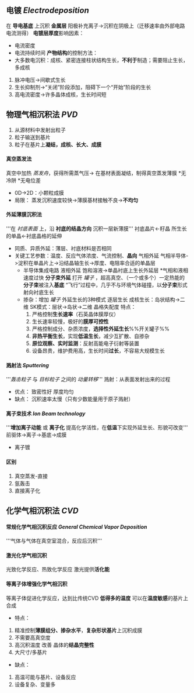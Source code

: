 ## 电镀 *Electrodeposition*
在 **导电基底** 上沉积 **金属层** 
阳极补充离子->沉积在阴极上（迁移速率由外部电路电流测得）
**电镀层厚度**影响因素：
- 电流密度
- 电流持续时间
**产物结构**的控制方法：
- 大多数电沉积：成核、紧密连接柱状结构生长，**不利于**制造；需要阻止生长，多成核
1. 脉冲电压->间歇式生长
2. 生长抑制剂->“关闭”阶段添加，阻碍下一个“开始”阶段的生长
3. 高电流密度->许多晶体成核，生长时间短

## 物理气相沉积法 *PVD*
1. 从源材料中发射出粒子
2. 粒子输送到基片
3. 粒子在基片上**凝结，成核、长大、成膜**
#### 真空蒸发法
真空中加热 *蒸发舟*，获得所需蒸气压->
在基材表面凝结，制得真空蒸发薄膜
\*无冷阱
\*无电位差
- 0D->2D：小颗粒成膜
- 局限：
    蒸发沉积速度较快->薄膜基材接触不良->**不均匀**
#### 外延薄膜沉积法
'''在 *衬底表面* 上，沿 **衬底的结晶方向** 沉积一层新薄膜'''
衬底晶片<-籽晶
所生长的单晶<-衬底晶格的延伸
- 同质、异质外延：薄层、衬底材料是否相同
- 关键工艺参数：温度、反应气体浓度、气流控制、**晶向**
气相外延
    气相半导体->淀积在单晶片上->沿结晶轴生长->厚度、电阻率合适的单晶层
    - 半导体集成电路
液相外延
    饱和溶液->单晶衬底上生长外延层
\*气相和液相速度过快
**分子束外延**
    打开 *罐子* ，超高真空、（一个或多个）一定热能的**分子束**被注入**基底**
    “飞行”过程中，几乎不与环境气体碰撞，以**分子束**形式射向衬底生长
    - 掺杂：增加 *罐子*
    外延生长的3种模式
        逐层生长
        成核生长：岛状结构->二维
        SK模式：层状->岛状->二维
            晶格失配度
    特点：
        1. 严格控制**生长速率**（石英晶体膜厚仪）
        2. 生长速率较慢，极好的**膜厚可控性**
        3. 严格控制成分、杂质浓度，**选择性外延生长**%%开关罐子%%
        4. **非热平衡生长**，实现**低温生长**，减少互扩散、自掺杂
        5. **原位观察、实时监测**：反射高能电子衍射等装置
        6. 设备昂贵，维护费用高，生长时间**过长**，不容易大规模生长
#### 溅射法 *Sputtering*
'''*轰击粒子* 与 *目标粒子* 之间的 *动量转移*'''
溅射：从表面发射出来的过程
- 优点：
    致密性好
    厚度均匀
- 缺点：
    沉积速率太慢（只有少数能量用于原子溅射）
#### 离子束技术 *Ion Beam technology*
'''**增加离子动能** 或 **离子化** 提高化学活性，在**低温**下实现外延生长、形貌可改变'''
前驱体->离子->基底->成膜
- 离子镀
#### 区别
1. 真空蒸发-直接
2. 氩轰击
3. 直接离子化

## 化学气相沉积法 *CVD*
#### 常规化学气相沉积反应 *General Chemical Vapor Deposition*
'''气体与气体在真空室混合，反应后沉积'''
#### 激光化学气相沉积
光致化学反应、热致化学反应
激光提供**活化能**
#### 等离子体增强化学气相沉积
等离子体促进化学反应，达到比传统CVD **低得多的温度**
可以在**温度敏感**的基片上合成
- 特点：
1. 精准控制**薄膜组分、掺杂水平**，**复杂形状基片**上沉积成膜
2. 不需要高真空度
3. 高沉积温度 改善 晶体的**结晶完整性**
4. 大尺寸/多基片
- 缺点：
1. 高温可能与基片、设备反应
2. 设备复杂、变量多
